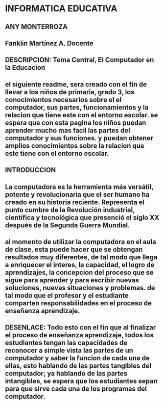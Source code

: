 # INFORMATICA EDUCATIVA
## ANY MONTERROZA
## Fanklin Martínez A. Docente

## DESCRIPCION: Tema Central, El Computador en la Educacion 
 
## el siguiente readme, sera creado con el fin de llevar a los niños de primaria, grado 3, los conocimientos necesarios sobre el el computador, sus partes, funcionamientos y la relacion que tiene este con el entorno escolar. se espera que con esta pagina los niños puedan aprender mucho mas facil las partes del computador y sus funciones. y puedan obtener amplios conocimientos sobre la relacion que este tiene con el entorno escolar. 
## INTRODUCCION
## La computadora es la herramienta más versátil, potente y revolucionaria que el ser humano ha creado en su historia reciente. Representa el punto cumbre de la Revolución industrial, científica y tecnológica que presenció el siglo XX después de la Segunda Guerra Mundial. 
## al momento de utilizar la computadora en el aula de clase, esta puede hacer que se obtengan resultados muy diferentes, de tal modo que llega a enriquecer el interes, la capacidad, el logro de aprendizajes, la concepcion del proceso que se sigue para aprender y para escribir nuevas soluciones, nuevas situaciones y problemas. de tal modo que el profesor y el estudiante comparten responsabilidades en el proceso de enseñanza aprendizaje. 
## DESENLACE: Todo esto con el fin que al finalizar el proceso de enseñanza aprendizaje, todos los estudiantes tengan las capacidades de reconocer a simple vista las partes de un computador y saber la funcion de cada una de ellas, esto hablando de las partes tangibles del computador; ya hablando de las partes intangibles, se espera que los estudiantes sepan para que sirve cada una de los programas del computador.
